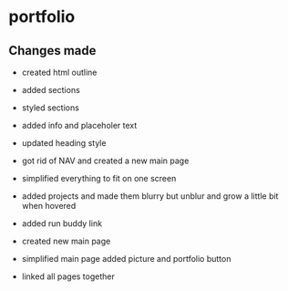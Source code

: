 # portfolio

## Changes made 

- created html outline

- added sections

- styled sections

- added info and placeholer text

- updated heading style

- got rid of NAV and created a new main page

- simplified everything to fit on one screen

- added projects and made them blurry but unblur and grow a little bit when hovered

- added run buddy link

- created new main page

- simplified main page added picture and portfolio button

- linked all pages together